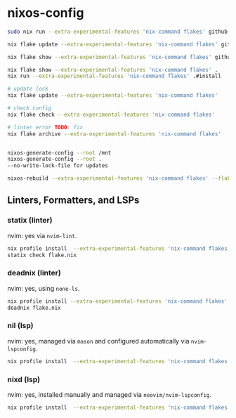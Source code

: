 # nixos-config

```sh
sudo nix run --extra-experimental-features 'nix-command flakes' github:higherorderfunctor/nixos-config?ref=feat/disk-config#install

nix flake update --extra-experimental-features 'nix-command flakes' github:higherorderfunctor/nixos-config?ref=feat/disk-config

nix flake show --extra-experimental-features 'nix-command flakes' github:higherorderfunctor/nixos-config?ref=feat/disk-config

nix flake show --extra-experimental-features 'nix-command flakes' .
nix run --extra-experimental-features 'nix-command flakes' .#install

# update lock
nix flake update --extra-experimental-features 'nix-command flakes'

# check config
nix flake check --extra-experimental-features 'nix-command flakes'

# linter error TODO: fix
nix flake archive --extra-experimental-features 'nix-command flakes'


nixos-generate-config --root /mnt
nixos-generate-config --root .
--no-write-lock-file for updates

nixos-rebuild --extra-experimental-features 'nix-command flakes' --flake github:higherorderfunctor/nixos-config?ref=feat/disk-config switch
```

## Linters, Formatters, and LSPs

### statix (linter)

nvim: yes via `nvim-lint`.

```sh
nix profile install  --extra-experimental-features 'nix-command flakes' github:NixOS/nixpkgs#statix
statix check flake.nix
```

### deadnix (linter)

nvim: yes, using `none-ls`.

```sh
nix profile install --extra-experimental-features 'nix-command flakes' github:astro/deadnix#
deadnix flake.nix
```

### nil (lsp)

nvim: yes, managed via `mason` and configured automatically via `nvim-lspconfig`.

```sh
nix profile install  --extra-experimental-features 'nix-command flakes' github:oxalica/nil#
```

### nixd (lsp)

nvim: yes, installed manually and managed via `neovim/nvim-lspconfig`.

```sh
nix profile install  --extra-experimental-features 'nix-command flakes' github:nix-community/nixd#
```
